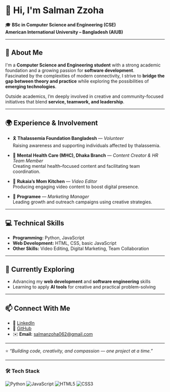 # 👋 Hi, I'm Salman Zzoha

🎓 **BSc in Computer Science and Engineering (CSE)**  
**American International University – Bangladesh (AIUB)**  

---

## 🧠 About Me  

I'm a **Computer Science and Engineering student** with a strong academic foundation and a growing passion for **software development**.  
Fascinated by the complexities of modern connectivity, I strive to **bridge the gap between theory and practice** while exploring the possibilities of **emerging technologies**.

Outside academics, I’m deeply involved in creative and community-focused initiatives that blend **service, teamwork, and leadership**.

---

## 🌍 Experience & Involvement  

- 🎗 **Thalassemia Foundation Bangladesh** — *Volunteer*  
  Raising awareness and supporting individuals affected by thalassemia.  

- 🧠 **Mental Health Care (MHC), Dhaka Branch** — *Content Creator & HR Team Member*  
  Creating mental health–focused content and facilitating team coordination.  

- 🍳 **Rukaia’s Mom Kitchen** — *Video Editor*  
  Producing engaging video content to boost digital presence.  

- 💼 **Programee** — *Marketing Manager*  
  Leading growth and outreach campaigns using creative strategies.  

---

## 💻 Technical Skills  

- **Programming:** Python, JavaScript  
- **Web Development:** HTML, CSS, basic JavaScript  
- **Other Skills:** Video Editing, Digital Marketing, Team Collaboration  

---

## 🌱 Currently Exploring  

- Advancing my **web development** and **software engineering** skills  
- Learning to apply **AI tools** for creative and practical problem-solving  

---

## 📫 Connect With Me  

- 💼 [LinkedIn](https://www.linkedin.com/in/salmanzzoha)  
- 🐙 [GitHub](https://github.com/salmanzzoha)  
- ✉️ **Email:** salmanzoha062@gmail.com  

---

⭐ *“Building code, creativity, and compassion — one project at a time.”*

---

### 🛠️ Tech Stack  
![Python](https://img.shields.io/badge/Python-3776AB?style=for-the-badge&logo=python&logoColor=white)
![JavaScript](https://img.shields.io/badge/JavaScript-F7DF1E?style=for-the-badge&logo=javascript&logoColor=black)
![HTML5](https://img.shields.io/badge/HTML5-E34F26?style=for-the-badge&logo=html5&logoColor=white)
![CSS3](https://img.shields.io/badge/CSS3-1572B6?style=for-the-badge&logo=css3&logoColor=white)

